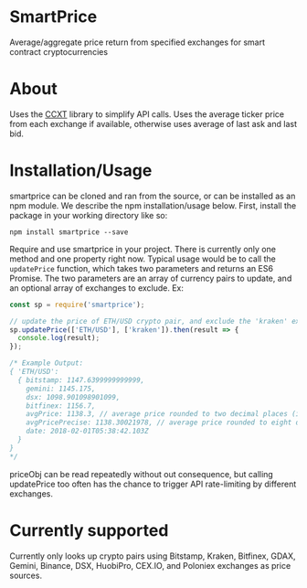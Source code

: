 # SmartPrice
Average/aggregate price return from specified exchanges for smart contract cryptocurrencies

# About
Uses the [CCXT](https://github.com/ccxt/ccxt) library to simplify API calls. Uses the average ticker price from each exchange if available, otherwise uses average of last ask and last bid.

# Installation/Usage

smartprice can be cloned and ran from the source, or can be installed as an npm module. We describe the npm installation/usage below. First, install the package in your working directory like so:

```
npm install smartprice --save
```

Require and use smartprice in your project. There is currently only one method and one property right now. Typical usage would be to call the `updatePrice` function, which takes two parameters and returns an ES6 Promise. The two parameters are an array of currency pairs to update, and an optional array of exchanges to exclude. Ex:

```javascript
const sp = require('smartprice');

// update the price of ETH/USD crypto pair, and exclude the 'kraken' exchange from pricing
sp.updatePrice(['ETH/USD'], ['kraken']).then(result => {
  console.log(result);
});

/* Example Output:
{ 'ETH/USD':
  { bitstamp: 1147.6399999999999,
    gemini: 1145.175,
    dsx: 1098.901098901099,
    bitfinex: 1156.7,
    avgPrice: 1138.3, // average price rounded to two decimal places (ideal for fiat pairs)
    avgPricePrecise: 1138.30021978, // average price rounded to eight decimal places (common precision amongst cryptos)
    date: 2018-02-01T05:38:42.103Z
  }
}
*/
```

priceObj can be read repeatedly without out consequence, but calling updatePrice too often has the chance to trigger API rate-limiting by different exchanges.

# Currently supported

Currently only looks up crypto pairs using Bitstamp, Kraken, Bitfinex, GDAX, Gemini, Binance, DSX, HuobiPro, CEX.IO, and Poloniex exchanges as price sources.
